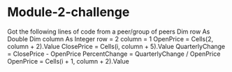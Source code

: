 # Module-2-challenge
Got the following lines of code from a peer/group of peers
 Dim row As Double
    Dim column As Integer
    row = 2
    column = 1
     OpenPrice = Cells(2, column + 2).Value
      ClosePrice = Cells(i, column + 5).Value
      QuarterlyChange = ClosePrice - OpenPrice
      PercentChange = QuarterlyChange / OpenPrice
       OpenPrice = Cells(i + 1, column + 2).Value
